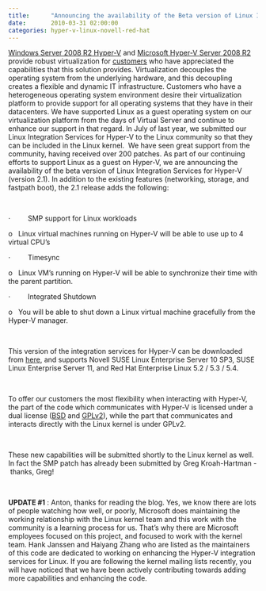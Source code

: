 ```yaml
---
title:      "Announcing the availability of the Beta version of Linux Integration Services for Hyper-V with SMP support"
date:       2010-03-31 02:00:00
categories: hyper-v-linux-novell-red-hat
---
```

[Windows Server 2008 R2 Hyper-V](http://www.microsoft.com/virtualization/en/us/products-server.aspx) and [Microsoft Hyper-V Server 2008 R2](http://www.microsoft.com/hyper-v-server/en/us/default.aspx) provide robust virtualization for [customers](http://www.microsoft.com/virtualization/en/us/case-studies-featured.aspx) who have appreciated the capabilities that this solution provides. Virtualization decouples the operating system from the underlying hardware, and this decoupling creates a flexible and dynamic IT infrastructure. Customers who have a heterogeneous operating system environment desire their virtualization platform to provide support for all operating systems that they have in their datacenters. We have supported Linux as a guest operating system on our virtualization platform from the days of Virtual Server and continue to enhance our support in that regard. In July of last year, we submitted our Linux Integration Services for Hyper-V to the Linux community so that they can be included in the Linux kernel.  We have seen great support from the community, having received over 200 patches. As part of our continuing efforts to support Linux as a guest on Hyper-V, we are announcing the availability of the beta version of Linux Integration Services for Hyper-V (version 2.1). In addition to the existing features (networking, storage, and fastpath boot), the 2.1 release adds the following:

 

·         SMP support for Linux workloads

o   Linux virtual machines running on Hyper-V will be able to use up to 4 virtual CPU’s

·         Timesync

o   Linux VM’s running on Hyper-V will be able to synchronize their time with the parent partition.

·         Integrated Shutdown

o   You will be able to shut down a Linux virtual machine gracefully from the Hyper-V manager.

 

This version of the integration services for Hyper-V can be downloaded from [here](https://connect.microsoft.com/InvitationUse.aspx?ProgramID=1863&InvitationID=LNIS-T47Q-B7MP&SiteID=495), and supports Novell SUSE Linux Enterprise Server 10 SP3, SUSE Linux Enterprise Server 11, and Red Hat Enterprise Linux 5.2 / 5.3 / 5.4.

 

To offer our customers the most flexibility when interacting with Hyper-V, the part of the code which communicates with Hyper-V is licensed under a dual license ([BSD](http://opensource.org/licenses/bsd-license.php) and [GPLv2](http://opensource.org/licenses/gpl-2.0.php)), while the part that communicates and interacts directly with the Linux kernel is under GPLv2. 

 

These new capabilities will be submitted shortly to the Linux kernel as well. In fact the SMP patch has already been submitted by Greg Kroah-Hartman - thanks, Greg! 

 

**UPDATE #1** : Anton, thanks for reading the blog. Yes, we know there are lots of people watching how well, or poorly, Microsoft does maintaining the working relationship with the Linux kernel team and this work with the community is a learning process for us. That’s why there are Microsoft employees focused on this project, and focused to work with the kernel team. Hank Janssen and Haiyang Zhang who are listed as the maintainers of this code are dedicated to working on enhancing the Hyper-V integration services for Linux. If you are following the kernel mailing lists recently, you will have noticed that we have been actively contributing towards adding more capabilities and enhancing the code.
